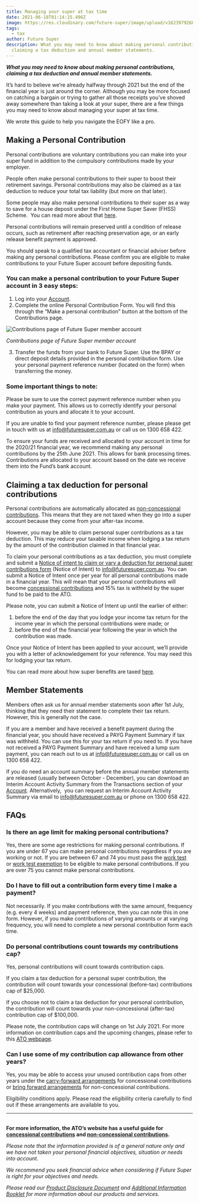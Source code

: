 ```yaml
---
title: Managing your super at tax time
date: 2021-06-18T01:14:15.496Z
image: https://res.cloudinary.com/future-super/image/upload/v1623979268/tax-blog-image.png
tags:
  - tax
author: Future Super
description: What you may need to know about making personal contributions,
  claiming a tax deduction and annual member statements.
---
```

***What you may need to know about making personal contributions, claiming a tax deduction and annual member statements.***

It’s hard to believe we’re already halfway through 2021 but the end of the financial year is just around the corner. Although you may be more focused on catching a bargain or trying to gather all those receipts you’ve shoved away somewhere than taking a look at your super, there are a few things you may need to know about managing your super at tax time.

We wrote this guide to help you navigate the EOFY like a pro.

## Making a Personal Contribution

Personal contributions are voluntary contributions you can make into your super fund in addition to the compulsory contributions made by your employer.      

People often make personal contributions to their super to boost their retirement savings. Personal contributions may also be claimed as a tax deduction to reduce your total tax liability (but more on that later). 

Some people may also make personal contributions to their super as a way to save for a house deposit under the First Home Super Saver (FHSS) Scheme.  You can read more about that [here](https://www.futuresuper.com.au/faqs/can-i-access-my-super-under-the-first-home-super-saver-scheme/). 

Personal contributions will remain preserved until a condition of release occurs, such as retirement after reaching preservation age, or an early release benefit payment is approved.

You should speak to a qualified tax accountant or financial adviser before making any personal contributions. Please confirm you are eligible to make contributions to your Future Super account before depositing funds.  

### You can make a personal contribution to your Future Super account in 3 easy steps:

1. Log into your [Account](https://my.futuresuper.com.au/).
2. Complete the online Personal Contribution Form. You will find this through the “Make a personal contribution” button at the bottom of the Contributions page. 

![Contributions page of Future Super member account](https://res.cloudinary.com/future-super/image/upload/v1623979107/tax-screenshot.png)

*Contributions page of Future Super member account*

3. Transfer the funds from your bank to Future Super. Use the BPAY or direct deposit details provided in the personal contribution form. Use your personal payment reference number (located on the form) when transferring the money. 

### Some important things to note:

Please be sure to use the correct payment reference number when you make your payment. This allows us to correctly identify your personal contribution as yours and allocate it to your account. 

If you are unable to find your payment reference number, please please get in touch with us at [info@futuresuper.com.au](mailto:info@futuresuper.com.au) or call us on 1300 658 422.

To ensure your funds are received and allocated to your account in time for the 2020/21 financial year, we recommend making any personal contributions by the 25th June 2021. This allows for bank processing times. Contributions are allocated to your account based on the date we receive them into the Fund’s bank account.  

## Claiming a tax deduction for personal contributions

Personal contributions are automatically allocated as [non-concessional contributions](https://www.futuresuper.com.au/faqs/concessional-and-non-concessional-contributions/). This means that they are not taxed when they go into a super account because they come from your after-tax income.

However, you may be able to claim personal super contributions as a tax deduction. This may reduce your taxable income when lodging a tax return by the amount of the contribution claimed in that financial year.

To claim your personal contributions as a tax deduction, you must complete and submit a [Notice of intent to claim or vary a deduction for personal super contributions form](https://www.ato.gov.au/forms/notice-of-intent-to-claim-or-vary-a-deduction-for-personal-super-contributions/) (Notice of Intent) to [info@futuresuper.com.au](mailto:info@myfuturesuper.com.au). You can submit a Notice of Intent once per year for all personal contributions made in a financial year. This will mean that your personal contributions will become [concessional contributions](https://www.futuresuper.com.au/faqs/concessional-and-non-concessional-contributions/) and 15% tax is withheld by the super fund to be paid to the ATO. 

Please note, you can submit a Notice of Intent up until the earlier of either: 

1. before the end of the day that you lodge your income tax return for the income year in which the personal contributions were made; or 
2. before the end of the financial year following the year in which the contribution was made.

Once your Notice of Intent has been applied to your account, we’ll provide you with a letter of acknowledgement for your reference. You may need this for lodging your tax return.

You can read more about how super benefits are taxed [here](https://www.ato.gov.au/Individuals/Super/In-detail/Withdrawing-and-using-your-super/Withdrawing-your-super-and-paying-tax/?page=4#How_tax_applies_to_your_super).

## Member Statements

Members often ask us for annual member statements soon after 1st July, thinking that they need their statement to complete their tax return. However, this is generally not the case.

If you are a member and have received a benefit payment during the financial year, you should have received a PAYG Payment Summary if tax was withheld. You can use this for your tax return if you need to. If you have not received a PAYG Payment Summary and have received a lump sum payment, you can reach out to us at [info@futuresuper.com.au](mailto:info@futuresuper.com.au) or call us on 1300 658 422. 

If you do need an account summary before the annual member statements are released (usually between October - December), you can download an Interim Account Activity Summary from the Transactions section of your [Account](https://my.futuresuper.com.au/). Alternatively,  you can request an Interim Account Activity Summary via email to [info@futuresuper.com.au](mailto:info@futuresuper.com.au) or phone on 1300 658 422. 

## FAQs

### Is there an age limit for making personal contributions?

Yes, there are some age restrictions for making personal contributions. If you are under 67 you can make personal contributions regardless if you are working or not. If you are between 67 and 74 you must pass the [work test](https://www.futuresuper.com.au/faqs/what-is-the-work-test/) or [work test exemption](https://futuresuper.groovehq.com/help/what-is-the-work-test-exemption) to be eligible to make personal contributions. If you are over 75 you cannot make personal contributions.

### Do I have to fill out a contribution form every time I make a payment?

Not necessarily. If you make contributions with the same amount, frequency (e.g. every 4 weeks) and payment reference, then you can note this in one form. However, if you make contributions of varying amounts or at varying frequency, you will need to complete a new personal contribution form each time.

### Do personal contributions count towards my contributions cap?

Yes, personal contributions will count towards contribution caps. 

If you claim a tax deduction for a personal super contribution, the contribution will count towards your concessional (before-tax) contributions cap of $25,000. 

If you choose not to claim a tax deduction for your personal contribution, the contribution will count towards your non-concessional (after-tax) contribution cap of $100,000.

Please note, the contribution caps will change on 1st July 2021. For more information on contribution caps and the upcoming changes, please refer to this [ATO webpage](https://www.ato.gov.au/super/self-managed-super-funds/contributions-and-rollovers/contribution-caps/). 

### Can I use some of my contribution cap allowance from other years?

Yes, you may be able to access your unused contribution caps from other years under the [carry-forward arrangements](https://www.ato.gov.au/individuals/super/in-detail/growing-your-super/super-contributions---too-much-can-mean-extra-tax/?page=6) for concessional contributions or [bring forward arrangements](https://www.ato.gov.au/Individuals/Super/In-detail/Growing-your-super/Super-contributions---too-much-can-mean-extra-tax/?anchor=Bringforwardarrangements#Bringforwardarrangements) for non-concessional contributions. 

Eligibility conditions apply. Please read the eligibility criteria carefully to find out if these arrangements are available to you. 

- - -

**\
For more information, the ATO’s website has a useful guide for [concessional contributions](https://www.ato.gov.au/Individuals/Super/In-detail/Growing-your-super/Super-contributions---too-much-can-mean-extra-tax/?page=2#Carry_forward_concessional_contributions) and [non-concessional contributions](https://www.ato.gov.au/Individuals/Super/In-detail/Growing-your-super/Super-contributions---too-much-can-mean-extra-tax/?page=8#Non_concessional_contributions_and_contribution_caps).**

*Please note that the information provided is of a general nature only and we have not taken your personal financial objectives, situation or needs into account.*

*We recommend you seek financial advice when considering if Future Super is right for your objectives and needs.* 

*Please read our [Product Disclosure Document](https://www.futuresuper.com.au/pds) and [Additional Information Booklet](https://www.futuresuper.com.au/aib) for more information about our products and services.*